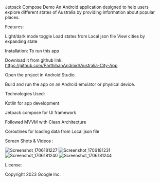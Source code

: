 Jetpack Compose Demo
An Android application designed to help users explore different states of Australia by providing information about popular places.

Features:

Light/dark mode toggle
Load states from Local json file
View cities by expanding state

Installation:
To run this app

Download it from github link.
https://github.com/ParthibanAndroid/Australia-City-App

Open the project in Android Studio.

Build and run the app on an Android emulator or physical device.

Technologies Used:

Kotlin for app development

Jetpack compose for UI framework

Followed MVVM with Clean Architecture

Coroutines for loading data from Local json file

Screen Shots & Videos : 

![Screenshot_1706181227](https://github.com/ParthibanAndroid/Australian-City-App/assets/37995906/cbf6434b-d8f2-4424-9c32-11d35d053e99)
![Screenshot_1706181231](https://github.com/ParthibanAndroid/Australian-City-App/assets/37995906/d7fab703-c2b0-4e9b-aed3-5e6b2b405dbe)
![Screenshot_1706181240](https://github.com/ParthibanAndroid/Australian-City-App/assets/37995906/20433dbf-fea7-4b88-9869-6af9d55922c1)
![Screenshot_1706181244](https://github.com/ParthibanAndroid/Australian-City-App/assets/37995906/cd4969fa-dbbe-4b34-a443-21164085556a)

License:

Copyright 2023 Google Inc.
